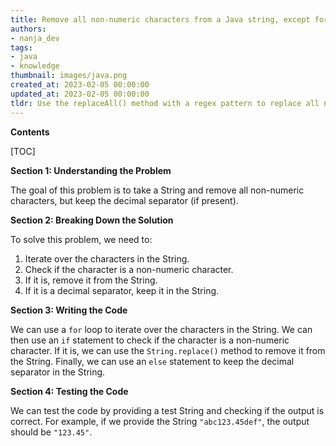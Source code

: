 ```yaml
---
title: Remove all non-numeric characters from a Java string, except for the decimal point
authors:
- nanja_dev
tags:
- java
- knowledge
thumbnail: images/java.png
created_at: 2023-02-05 00:00:00
updated_at: 2023-02-05 00:00:00
tldr: Use the replaceAll() method with a regex pattern to replace all non-numeric characters with an empty string, but keep the decimal separator.
---
```


**Contents**

[TOC]

**Section 1: Understanding the Problem**

The goal of this problem is to take a String and remove all non-numeric characters, but keep the decimal separator (if present). 

**Section 2: Breaking Down the Solution**

To solve this problem, we need to: 
1. Iterate over the characters in the String. 
2. Check if the character is a non-numeric character. 
3. If it is, remove it from the String. 
4. If it is a decimal separator, keep it in the String. 

**Section 3: Writing the Code**

We can use a `for` loop to iterate over the characters in the String. We can then use an `if` statement to check if the character is a non-numeric character. If it is, we can use the `String.replace()` method to remove it from the String. Finally, we can use an `else` statement to keep the decimal separator in the String. 

**Section 4: Testing the Code**

We can test the code by providing a test String and checking if the output is correct. For example, if we provide the String `"abc123.45def"`, the output should be `"123.45"`.
